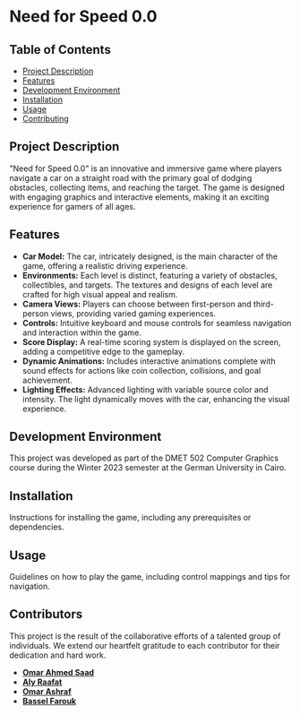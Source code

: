 # Need for Speed 0.0

## Table of Contents
- [Project Description](#project-description)
- [Features](#features)
- [Development Environment](#development-environment)
- [Installation](#installation)
- [Usage](#usage)
- [Contributing](#contributing)

## Project Description
"Need for Speed 0.0" is an innovative and immersive game where players navigate a car on a straight road with the primary goal of dodging obstacles, collecting items, and reaching the target. The game is designed with engaging graphics and interactive elements, making it an exciting experience for gamers of all ages.

## Features
- **Car Model:** The car, intricately designed, is the main character of the game, offering a realistic driving experience.
- **Environments:** Each level is distinct, featuring a variety of obstacles, collectibles, and targets. The textures and designs of each level are crafted for high visual appeal and realism.
- **Camera Views:** Players can choose between first-person and third-person views, providing varied gaming experiences.
- **Controls:** Intuitive keyboard and mouse controls for seamless navigation and interaction within the game.
- **Score Display:** A real-time scoring system is displayed on the screen, adding a competitive edge to the gameplay.
- **Dynamic Animations:** Includes interactive animations complete with sound effects for actions like coin collection, collisions, and goal achievement.
- **Lighting Effects:** Advanced lighting with variable source color and intensity. The light dynamically moves with the car, enhancing the visual experience.

## Development Environment
This project was developed as part of the DMET 502 Computer Graphics course during the Winter 2023 semester at the German University in Cairo.

## Installation
Instructions for installing the game, including any prerequisites or dependencies.

## Usage
Guidelines on how to play the game, including control mappings and tips for navigation.

## Contributors

This project is the result of the collaborative efforts of a talented group of individuals. We extend our heartfelt gratitude to each contributor for their dedication and hard work.

- **[Omar Ahmed Saad](https://github.com/OMAR-AHMED-SAAD)** 
- **[Aly Raafat](https://github.com/alyraafat)** 
- **[Omar Ashraf](https://github.com/OmarAshraf-02)**
- **[Bassel Farouk](https://github.com/basel68)**

